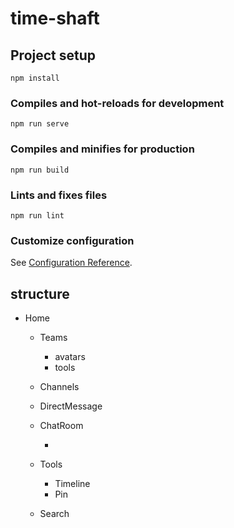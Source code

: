 # time-shaft

## Project setup
```
npm install
```

### Compiles and hot-reloads for development
```
npm run serve
```

### Compiles and minifies for production
```
npm run build
```

### Lints and fixes files
```
npm run lint
```

### Customize configuration
See [Configuration Reference](https://cli.vuejs.org/config/).



## structure

* Home 

    * Teams
        * avatars
        * tools
        
    * Channels
    
    * DirectMessage
    
    * ChatRoom
    
        * 
    
    * Tools
    
        * Timeline
        * Pin
    
    * Search
    
        
    
    
    
    
    
    
    
    
    
    
    
    

